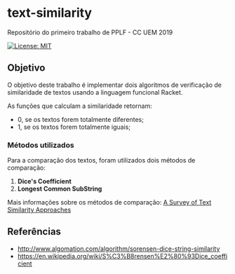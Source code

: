# text-similarity

Repositório do primeiro trabalho de PPLF - CC UEM 2019

[![License: MIT](https://img.shields.io/badge/License-MIT-yellow.svg)](https://opensource.org/licenses/MIT)

## Objetivo

O objetivo deste trabalho é implementar dois algoritmos de verificação de similaridade de textos usando a linguagem funcional Racket. 

As funções que calculam a similaridade retornam:

- 0, se os textos forem totalmente diferentes;
- 1, se os textos forem totalmente iguais;

### Métodos utilizados

Para a comparação dos textos, foram utilizados dois métodos de comparação: 

1. **Dice's Coefficient**
2. **Longest Common SubString**

Mais informações sobre os métodos de comparação:
[A Survey of Text Similarity Approaches](https://pdfs.semanticscholar.org/5b5c/a878c534aee3882a038ef9e82f46e102131b.pdf)

## Referências

- http://www.algomation.com/algorithm/sorensen-dice-string-similarity
- https://en.wikipedia.org/wiki/S%C3%B8rensen%E2%80%93Dice_coefficient
